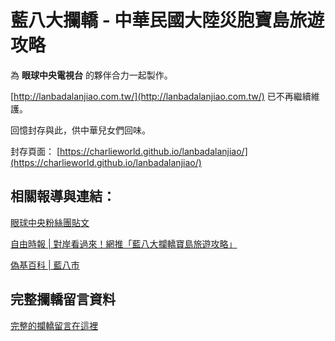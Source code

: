 # 藍八大攔轎 - 中華民國大陸災胞寶島旅遊攻略

為 **眼球中央電視台** 的夥伴合力一起製作。

[http://lanbadalanjiao.com.tw/](http://lanbadalanjiao.com.tw/)  已不再繼續維護。

回憶封存與此，供中華兒女們回味。

封存頁面： [https://charlieworld.github.io/lanbadalanjiao/](https://charlieworld.github.io/lanbadalanjiao/)

## 相關報導與連結：

[眼球中央粉絲團貼文](https://www.facebook.com/EYECTV/posts/1818977125051239?__xts__[0]=68.ARBJJhqE7LMgxoz7FNA6OzDPVHz3oaQFhqGUyJP_0bs9tHpW_a9mepX2fypZy3bplPx6QTh-DCoomZ7PWhhSGeAhLigGOuSjQMTYMsITMII4GXTPORjSueogspakL8L_oaZOTl6ojwhXf2IkOQoiprdOi8ZwCYHKeVeXPunqbtJ5Z2Ncftyuaevc4uBs0_CMIK2WQN7P5BSin0-rUdQSIvcm6Vs-IaCRfwv_dYiaMaShehsDNiDSCP5g8-k3aTsSDFPdRtEezDD9HqqupIEkQmCkRPYAGftaDRT1LhEhJ8yicBf12pGx0e81ucCnRlN-PfbaRAfk6_6-p206zW9lR9IEI8Dy&__tn__=-R)

[自由時報 | 對岸看過來！網推「藍八大攔轎寶島旅遊攻略」](https://m.ltn.com.tw/news/life/breakingnews/1858614)

[偽基百科 | 藍八市](https://uncyclopedia.tw/wiki/%E8%97%8D%E5%85%AB%E5%B8%82)

## 完整攔轎留言資料

[完整的攔轎留言在這裡](https://github.com/charlieworld/lanbadalanjiao/blob/master/feed/%E5%AE%8C%E6%95%B4%E6%94%94%E8%BD%8E%E7%95%99%E8%A8%80%E7%B4%80%E9%8C%84.csv)
